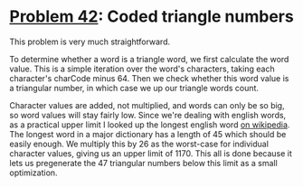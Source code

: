 # [Problem 42](https://projecteuler.net/problem=42): Coded triangle numbers

This problem is very much straightforward.

To determine whether a word is a triangle word, we first calculate the word value.
This is a simple iteration over the word's characters, taking each character's charCode minus 64.
Then we check whether this word value is a triangular number, in which case we up our triangle words count.

Character values are added, not multiplied, and words can only be so big, so word values will stay fairly low.
Since we're dealing with english words, as a practical upper limit I looked up the longest english word [on wikipedia](https://en.wikipedia.org/wiki/Longest_word_in_English).
The longest word in a major dictionary has a length of 45 which should be easily enough.
We multiply this by 26 as the worst-case for individual character values, giving us an upper limit of 1170.
This all is done because it lets us pregenerate the 47 triangular numbers below this limit as a small optimization.

